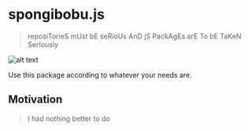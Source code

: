 # spongibobu.js
> reposiTorieS mUst bE seRioUs AnD jS PackAgEs arE To bE TaKeN SerIously

![alt text](https://raw.githubusercontent.com/jmg-duarte/spongibobu.js/master/resources/spongibobu.jpg "spongibobu.js")

Use this package according to whatever your needs are.

## Motivation
> I had nothing better to do
